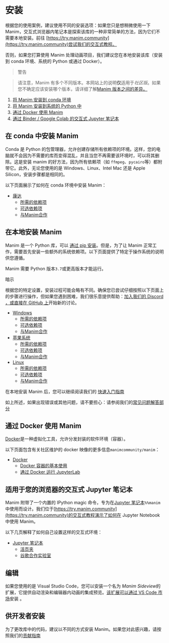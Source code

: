 # 安装

根据您的使用案例，建议使用不同的安装选项：如果您只是想稍微使用一下 Manim，交互式浏览器内笔记本是探索该库的一种非常简单的方法，因为它们不需要本地安装。前往 [https://try.manim.community](https://try.manim.community)尝试我们的交互式教程。

否则，如果您打算使用 Manim 处理动画项目，我们建议您在本地安装该库（安装到 conda 环境、系统的 Python 或通过 Docker）。

> 警告

> 请注意，Manim 有多个不同版本。本网站上的说明**仅**适用于*社区版*。如果您不确定应该安装哪个版本，请详细了解[Manim 版本之间的差异。](./tutorials_guides/faqs/installation.md)

1.  [将 Manim 安装到 conda 环境]()
2.  [将 Manim 安装到系统的 Python 中]()
3.  [通过 Docker 使用 Manim]()
4.  [通过 Binder / Google Colab 的交互式 Jupyter 笔记本]()

## 在 conda 中安装 Manim

Conda 是 Python 的包管理器，允许创建存储所有依赖项的环境。这样，您的电脑就不会因为不需要的库而变得混乱，并且当您不再需要该环境时，可以将其删除。这是安装 manim 的好方法，因为所有依赖项（如 `ffmpeg`、`pycairo`等）都附带它。此外，无论您使用的是 Windows、Linux、Intel Mac 还是 Apple Silicon，安装步骤都是相同的。

以下页面展示了如何在 conda 环境中安装 Manim：

- [康达](./installations/conda)
  - [所需的依赖项](./installations/conda)
  - [可选依赖项](./installations/conda)
  - [与Manim合作](./installations/conda)

## 在本地安装 Manim

Manim 是一个 Python 库，可以 [通过 pip 安装](https://pypi.org/project/manim/)。但是，为了让 Manim 正常工作，需要首先安装一些额外的系统依赖项。以下页面提供了特定于操作系统的说明供您遵循。

Manim 需要 Python 版本`3.7`或更高版本才能运行。

暗示

根据您的特定设置，安装过程可能会略有不同。确保您已尝试仔细按照以下页面上的步骤进行操作，但如果您遇到困难，我们很乐意提供帮助：[加入我们的 Discord ，或](https://www.manim.community/discord/)[直接在 GitHub 上](https://github.com/ManimCommunity/manim/discussions)开始新的讨论。

- [Windows](./installations/windows)
  - [所需的依赖项](./installations/windows)
  - [可选依赖项](./installations/windows)
  - [与Manim合作](./installations/windows)
- [苹果系统](./installations/macos)
  - [所需的依赖项](./installations/macos)
  - [可选依赖项](./installations/macos)
  - [与Manim合作](./installations/macos)
- [Linux](./installations/linux)
  - [所需的依赖项](./installations/linux)
  - [可选依赖项](./installations/linux)
  - [与Manim合作](./installations/linux)

在本地安装 Manim 后，您可以继续阅读我们的 [快速入门指南](tutorials/quickstart)

如上所述，如果出现错误或其他问题，请不要担心：请参阅我们的[常见问题解答部分](faq/index)

## 通过 Docker 使用 Manim

[Docker](https://www.docker.com)是一种虚拟化工具，允许分发封装的软件环境（容器）。

以下页面包含有关社区维护的 docker 映像的更多信息`manimcommunity/manim`：

- [Docker](./installations/docker)
  - [Docker 容器的基本使用](./installations/docker)
  - [通过 Docker 运行 JupyterLab](./installations/docker)

## 适用于您的浏览器的交互式 Jupyter 笔记本

Manim 附带了一个内置的 IPython magic 命令，专为在[Jupyter 笔记本](https://jupyter.org)`%%manim`中使用而设计。我们位于[https://try.manim.community](https://try.manim.community)的交互式教程演示了如何在 Jupyter Notebook 中使用 Manim。[](https://jupyter.org)[](https://try.manim.community)

以下几页解释了如何自己设置这样的交互式环境：

- [Jupyter 笔记本](./installations/jupyter)
  - [活页夹](./installations/jupyter)
  - [谷歌合作实验室](./installations/jupyter)

## 编辑

如果您使用的是 Visual Studio Code，您可以安装一个名为 *Manim Sideview*的扩展，它提供自动渲染和编辑器内动画的集成预览。[该扩展可以通过 VS Code 市场](https://marketplace.visualstudio.com/items?itemName=Rickaym.manim-sideview)安装 。

## 供开发者安装

为了更改库中的代码，建议以不同的方式安装 Manim。如果您对此感兴趣，请按照我们的[贡献指南](contributing)
